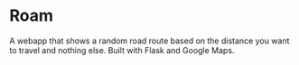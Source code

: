 # Roam

A webapp that shows a random road route based on the distance you want to travel and nothing else. Built with Flask and Google Maps.
